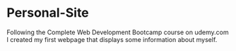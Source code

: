 # Personal-Site
Following the Complete Web Development Bootcamp course on udemy.com I created my first webpage that displays some information about myself.
